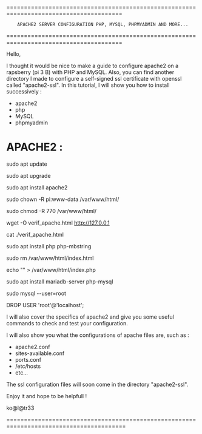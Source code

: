 =======================================================================================

		APACHE2 SERVER CONFIGURATION PHP, MYSQL, PHPMYADMIN AND MORE...

=======================================================================================

Hello,

I thought it would be nice to make a guide to configure apache2 on a rapsberry
(pi 3 B) with PHP and MySQL.
Also, you can find another directory I made to configure a self-signed ssl
certificate with openssl called "apache2-ssl".
In this tutorial, I will show you how to install successively :
+ apache2
+ php
+ MySQL
+ phpmyadmin

APACHE2 :
=========

sudo apt update

sudo apt upgrade

sudo apt install apache2

sudo chown -R pi:www-data /var/www/html/

sudo chmod -R 770 /var/www/html/

wget -O verif_apache.html http://127.0.0.1

cat ./verif_apache.html

sudo apt install php php-mbstring

sudo rm /var/www/html/index.html

echo "<?php phpinfo(); ?>" > /var/www/html/index.php

sudo apt install mariadb-server php-mysql

sudo mysql --user=root

DROP USER 'root'@'localhost';


I will also cover the specifics of apache2 and give you some useful commands
to check and test your configuration.

I will also show you what the configurations of apache files are, such as :
+ apache2.conf
+ sites-available.conf
+ ports.conf
+ /etc/hosts
+ etc...

The ssl configuration files will soon come in the directory "apache2-ssl".

Enjoy it and hope to be helpfull !

ko@l@tr33

========================================================================================
